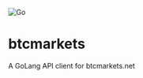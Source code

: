 ![Go](https://github.com/MflowAU/btcmarkets/workflows/Go/badge.svg?branch=master)
# btcmarkets
A GoLang API client for btcmarkets.net
